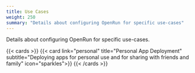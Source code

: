 ```yaml
---
title: Use Cases
weight: 250
summary: "Details about configuring OpenRun for specific use-cases"
---
```


Details about configuring OpenRun for specific use-cases.

{{< cards >}}
{{< card link="personal" title="Personal App Deployment" subtitle="Deploying apps for personal use and for sharing with friends and family" icon="sparkles">}}
{{< /cards >}}
